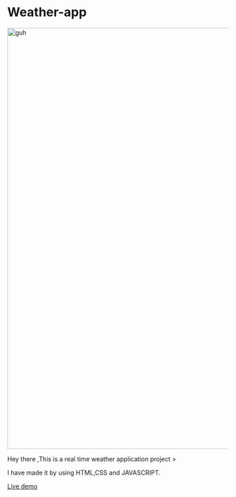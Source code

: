 # Weather-app
<img width="960" alt="guh" src="https://user-images.githubusercontent.com/77205201/199193513-57b5d855-0ef3-4d2c-a44a-4b85ceeea1ca.png">

Hey there ,This is a real time weather application project >

I have made it by using HTML,CSS and JAVASCRIPT.

<a href= "https://weather-app-98.netlify.app/">Live demo</a>
